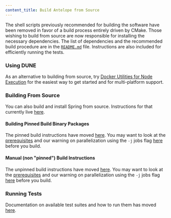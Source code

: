 ```yaml
---
content_title: Build Antelope from Source
---
```


The shell scripts previously recommended for building the software have been removed in favor of a build process entirely driven by CMake. Those wishing to build from source are now responsible for installing the necessary dependencies. The list of dependencies and the recommended build procedure are in the [`README.md`](https://github.com/AntelopeIO/spring/blob/main/README.md) file. Instructions are also included for efficiently running the tests.

### Using DUNE
As an alternative to building from source, try [Docker Utilities for Node Execution](https://github.com/AntelopeIO/DUNE) for the easiest way to get started and for multi-platform support.

### Building From Source
You can also build and install Spring from source. Instructions for that currently live [here](https://github.com/AntelopeIO/spring/blob/main/README.md#build-and-install-from-source).

#### Building Pinned Build Binary Packages
The pinned build instructions have moved [here](https://github.com/AntelopeIO/spring/blob/main/README.md#pinned-build). You may want to look at the [prerequisites](https://github.com/AntelopeIO/spring/blob/main/README.md#prerequisites) and our warning on parallelization using the `-j` jobs flag [here](https://github.com/AntelopeIO/spring/blob/main/README.md#step-3---build) before you build.

#### Manual (non "pinned") Build Instructions
The unpinned build instructions have moved [here](https://github.com/AntelopeIO/spring/blob/main/README.md#unpinned-build). You may want to look at the [prerequisites](https://github.com/AntelopeIO/spring/blob/main/README.md#prerequisites) and our warning on parallelization using the `-j` jobs flag [here](https://github.com/AntelopeIO/spring/blob/main/README.md#step-3---build) before you build.

### Running Tests
Documentation on available test suites and how to run them has moved [here](https://github.com/AntelopeIO/spring/blob/main/README.md#test).
